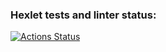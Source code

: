 ### Hexlet tests and linter status:
[![Actions Status](https://github.com/DMotorina/frontend-project-46/actions/workflows/hexlet-check.yml/badge.svg)](https://github.com/DMotorina/frontend-project-46/actions)